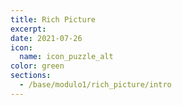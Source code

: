 ```yaml
---
title: Rich Picture
excerpt: 
date: 2021-07-26
icon:
  name: icon_puzzle_alt
color: green
sections:
  - /base/modulo1/rich_picture/intro
---
```

